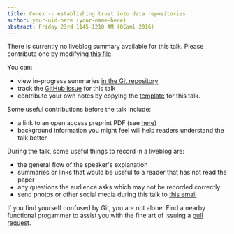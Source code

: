 ```yaml
---
title: Conex -- establishing trust into data repositories
author: your-uid-here (your-name-here)
abstract: Friday 23rd 1145-1210 AM (OCaml 2016)
---
```


There is currently no liveblog summary available for this talk. Please contribute one by modifying [this file](https://github.com/ocamllabs/icfp2016-blog/blob/master/OCaml/conex--establishing-trust-in.md).

You can:
* view in-progress summaries [in the Git repository](https://github.com/ocamllabs/icfp2016-blog/tree/master/OCaml/conex--establishing-trust-in/)
* track the [GitHub issue](https://github.com/ocamllabs/icfp2016-blog/issues/147) for this talk
* contribute your own notes by copying the [template](conex--establishing-trust-in/template.md) for this talk.

Some useful contributions before the talk include:
* a link to an open access preprint PDF (see [here](https://github.com/gasche/icfp2016-papers))
* background information you might feel will help readers understand the talk better

During the talk, some useful things to record in a liveblog are:
* the general flow of the speaker's explanation
* summaries or links that would be useful to a reader that has not read the paper
* any questions the audience asks which may not be recorded correctly
* send photos or other social media during this talk to [this email](mailto:icfp16.photos@gmail.com?subject=OCaml:conex--establishing-trust-in)

If you find yourself confused by Git, you are not alone. Find a nearby functional progammer
to assist you with the fine art of issuing a [pull request](https://help.github.com/articles/about-pull-requests/).

